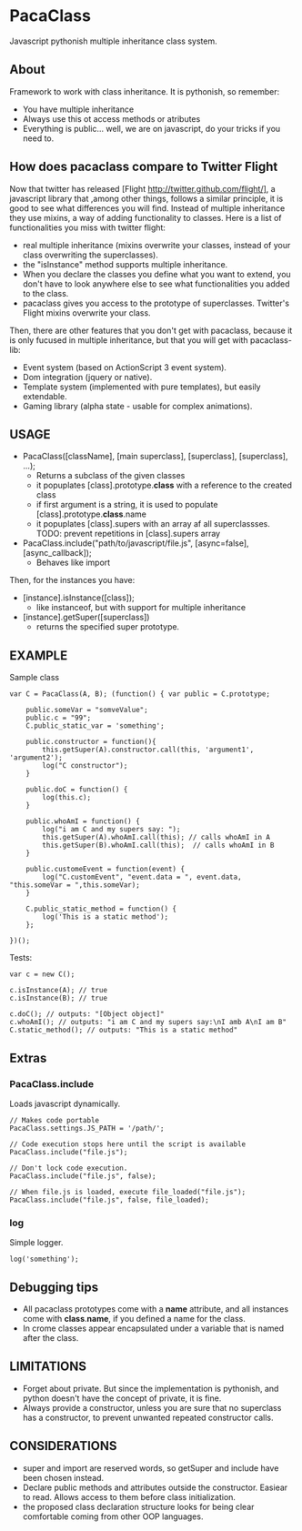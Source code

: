 
PacaClass
=========

Javascript pythonish multiple inheritance class system.


About
----------------

Framework to work with class inheritance. It is pythonish, so remember:

  - You have multiple inheritance
  - Always use this ot access methods or atributes
  - Everything is public... well, we are on javascript, do your tricks if you need to.
  
 
How does pacaclass compare to Twitter Flight
---------------
  
Now that twitter has released [Flight http://twitter.github.com/flight/], a javascript library that ,among other things, follows a similar principle, it is good to see what differences you will find.
Instead of multiple inheritance they use mixins, a way of adding functionality to classes. Here is a list of functionalities you miss with twitter flight:

- real multiple inheritance (mixins overwrite your classes, instead of your class overwriting the superclasses).
- the "isInstance" method supports multiple inheritance.
- When you declare the classes you define what you want to extend, you don't have to look anywhere else to see what functionalities you added to the class.
- pacaclass gives you access to the prototype of superclasses. Twitter's Flight mixins overwrite your class.

Then, there are other features that you don't get with pacaclass, because it is only fucused in multiple inheritance, but that you will get with pacaclass-lib:

- Event system (based on ActionScript 3 event system).
- Dom integration (jquery or native).
- Template system (implemented with pure templates), but easily extendable.
- Gaming library (alpha state - usable for complex animations).


USAGE
-----------

- PacaClass([className], [main superclass], [superclass], [superclass], ...);
  * Returns a subclass of the given classes
  * it popuplates [class].prototype.__class__ with a reference to the created class
  * if first argument is a string, it is used to populate [class].prototype.__class__.name
  * it popuplates [class].supers with an array af all superclassses.
    TODO: prevent repetitions in [class].supers array
- PacaClass.include("path/to/javascript/file.js", [async=false], [async_callback]);
  * Behaves like import
  
Then, for the instances you have:

- [instance].isInstance([class]);
  * like instanceof, but with support for multiple inheritance
- [instance].getSuper([superclass])
  * returns the specified super prototype.

  
EXAMPLE
----------------

Sample class

    var C = PacaClass(A, B); (function() { var public = C.prototype;

        public.someVar = "somveValue";
        public.c = "99";
        C.public_static_var = 'something';
        
        public.constructor = function(){
            this.getSuper(A).constructor.call(this, 'argument1', 'argument2');
            log("C constructor");
        }

        public.doC = function() {
            log(this.c);
        }

        public.whoAmI = function() {
            log("i am C and my supers say: ");
            this.getSuper(A).whoAmI.call(this); // calls whoAmI in A
            this.getSuper(B).whoAmI.call(this);  // calls whoAmI in B
        }
        
        public.customeEvent = function(event) {
            log("C.customEvent", "event.data = ", event.data, "this.someVar = ",this.someVar);
        }

        C.public_static_method = function() {
            log('This is a static method');
        };

    })();


Tests:

    var c = new C();

    c.isInstance(A); // true
    c.isInstance(B); // true

    c.doC(); // outputs: "[Object object]"
    c.whoAmI(); // outputs: "i am C and my supers say:\nI amb A\nI am B"
    C.static_method(); // outputs: "This is a static method"


Extras
-----------

### PacaClass.include
Loads javascript dynamically.

    // Makes code portable
    PacaClass.settings.JS_PATH = '/path/';

    // Code execution stops here until the script is available
    PacaClass.include("file.js");

    // Don't lock code execution.
    PacaClass.include("file.js", false); 

    // When file.js is loaded, execute file_loaded("file.js");
    PacaClass.include("file.js", false, file_loaded); 
    
### log
Simple logger.

    log('something');
    

Debugging tips
-------------------

- All pacaclass prototypes come with a __name__ attribute, and all instances come with __class__.__name__, if you defined a name for the class.
- In crome classes appear encapsulated under a variable that is named after the class.


LIMITATIONS
-------------

- Forget about private. But since the implementation is pythonish, and python doesn't
  have the concept of private, it is fine.
- Always provide a constructor, unless you are sure that no superclass has a
  constructor, to prevent unwanted repeated constructor calls.


CONSIDERATIONS
-----------------------------

- super and import are reserved words, so getSuper and include have been chosen instead.
- Declare public methods and attributes outside the constructor. Easiear to read. Allows
  access to them before class initialization.
- the proposed class declaration structure looks for being clear comfortable coming from
  other OOP languages.
